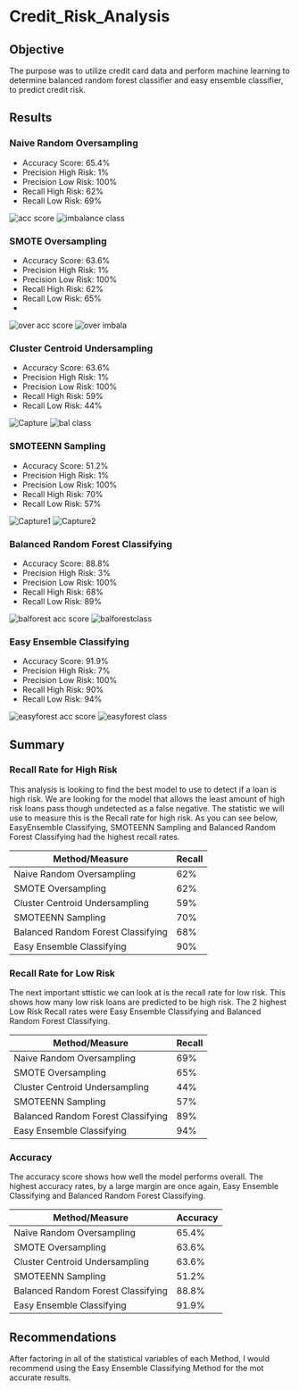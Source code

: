 # Credit_Risk_Analysis

## Objective 
The purpose was to utilize credit card data and perform machine learning to determine balanced random forest classifier and easy ensemble classifier, to predict credit risk.

## Results

### Naive Random Oversampling
  - Accuracy Score: 65.4%
  - Precision High Risk: 1%
  - Precision Low Risk: 100%
  - Recall High Risk: 62%
  - Recall Low Risk: 69%
  
![acc score](https://user-images.githubusercontent.com/113067853/219502881-49a77699-16c3-403b-a6bf-b9b5b2750c8b.PNG)
![imbalance class](https://user-images.githubusercontent.com/113067853/219502900-680e9b1c-3dca-467a-8e4f-7a10615063e3.PNG)

### SMOTE Oversampling
  - Accuracy Score: 63.6%
  - Precision High Risk: 1%
  - Precision Low Risk: 100%
  - Recall High Risk: 62%
  - Recall Low Risk: 65%
  - 
![over acc score](https://user-images.githubusercontent.com/113067853/219503155-3117449c-ebd7-4df1-88dc-4bfba84fac2c.PNG)
![over imbala](https://user-images.githubusercontent.com/113067853/219503166-67c3236b-563b-4bd6-aef8-02273a00fe71.PNG)


### Cluster Centroid Undersampling
  - Accuracy Score: 63.6%
  - Precision High Risk: 1%
  - Precision Low Risk: 100%
  - Recall High Risk: 59%
  - Recall Low Risk: 44%

![Capture](https://user-images.githubusercontent.com/113067853/219504498-7a882ecb-0a8f-42e0-8b99-d63f85346a16.PNG)
![bal class](https://user-images.githubusercontent.com/113067853/219503376-1eb3ddd1-dd52-4ee5-aefc-c519426b857f.PNG)


### SMOTEENN Sampling
  - Accuracy Score: 51.2%
  - Precision High Risk: 1%
  - Precision Low Risk: 100%
  - Recall High Risk: 70%
  - Recall Low Risk: 57%
 
![Capture1](https://user-images.githubusercontent.com/113067853/219504889-a5c50bcd-3908-455b-89fa-053ba4711abf.PNG)
![Capture2](https://user-images.githubusercontent.com/113067853/219504917-4a9e3749-b779-46ba-ab95-7ce2b2ba8ce2.PNG)

### Balanced Random Forest Classifying
  - Accuracy Score: 88.8%
  - Precision High Risk: 3%
  - Precision Low Risk: 100%
  - Recall High Risk: 68%
  - Recall Low Risk: 89%
  
![balforest acc score](https://user-images.githubusercontent.com/113067853/219503994-f58bf9df-b5ba-400a-b9d4-b64dbe51360f.PNG)
![balforestclass](https://user-images.githubusercontent.com/113067853/219504002-5fabb9b5-e817-4b1f-98cd-203e113fd05e.PNG)


### Easy Ensemble Classifying
  - Accuracy Score: 91.9%
  - Precision High Risk: 7%
  - Precision Low Risk: 100%
  - Recall High Risk: 90%
  - Recall Low Risk: 94%
 
![easyforest acc score](https://user-images.githubusercontent.com/113067853/219503756-1c6638c6-6682-423c-9e6b-93e5292128f8.PNG)
![easyforest class](https://user-images.githubusercontent.com/113067853/219503762-4873ae57-4638-4833-8240-556ceff7ac49.PNG)

## Summary

### Recall Rate for High Risk
This analysis is looking to find the best model to use to detect if a loan is high risk. We are looking for the model that allows the least amount of high risk loans pass though undetected as a false negative. The statistic we will use to measure this is the Recall rate for high risk. As you can see below, EasyEnsemble Classifying, SMOTEENN Sampling and Balanced Random Forest Classifying had the highest recall rates.

| Method/Measure                    | Recall |
|-----------------------------------|--------|
| Naive Random Oversampling         | 62%    |
| SMOTE Oversampling                | 62%    |
| Cluster Centroid Undersampling    | 59%    |
| SMOTEENN Sampling                 | 70%    |
| Balanced Random Forest Classifying| 68%    |
| Easy Ensemble Classifying         | 90%    |


### Recall Rate for Low Risk
The next important sttistic we can look at is the recall rate for low risk. This shows how many low risk loans are predicted to be high risk. 
The 2 highest Low Risk Recall rates were Easy Ensemble Classifying and Balanced Random Forest Classifying.

| Method/Measure                    | Recall |
|-----------------------------------|--------|
| Naive Random Oversampling         | 69%    |
| SMOTE Oversampling                | 65%    |
| Cluster Centroid Undersampling    | 44%    |
| SMOTEENN Sampling                 | 57%    |
| Balanced Random Forest Classifying| 89%    |
| Easy Ensemble Classifying         | 94%    |

### Accuracy
The accuracy score shows how well the model performs overall.
The highest accuracy rates, by a large margin are once again, Easy Ensemble Classifying and Balanced Random Forest Classifying.

| Method/Measure                    |Accuracy   |
|-----------------------------------|-----------|
| Naive Random Oversampling         | 65.4%     |
| SMOTE Oversampling                | 63.6%     |
| Cluster Centroid Undersampling    | 63.6%     |
| SMOTEENN Sampling                 | 51.2%     |
| Balanced Random Forest Classifying| 88.8%     |
| Easy Ensemble Classifying         | 91.9%     |

## Recommendations
After factoring in all of the statistical variables of each Method, I would recommend using the Easy Ensemble Classifying Method for the mot accurate results. 
